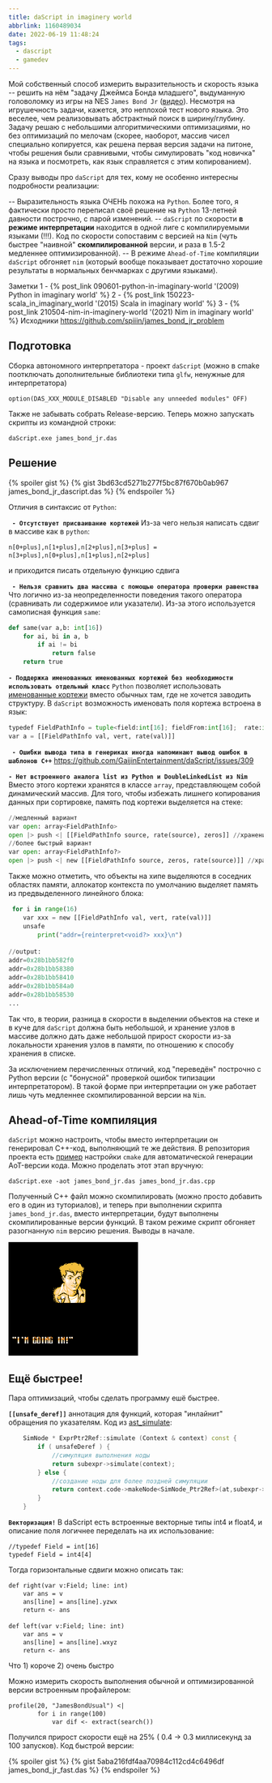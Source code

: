 ```yaml
---
title: daScript in imaginery world
abbrlink: 1160489034
date: 2022-06-19 11:48:24
tags:
  - dascript
  - gamedev
---
```


Мой собственный способ измерить выразительность и скорость языка -- решить на нём "задачу Джеймса Бонда младшего", выдуманную головоломку из игры на NES `James Bond Jr` ([видео](https://youtu.be/Kzu_cGHFqM8?t=1290)). Несмотря на игрушечность задачи, кажется, это неплохой тест нового языка. Это веселее, чем реализовывать абстрактный поиск в ширину/глубину. Задачу решаю с небольшими алгоритмическими оптимизациями, но без оптимизаций по мелочам (скорее, наоборот, массив чисел специально копируется, как решена первая версия задачи на питоне, чтобы решения были сравнивыми, чтобы симулировать "код новичка" на языка и посмотреть, как язык справляется с этим копированием).

Сразу выводы про `daScript` для тех, кому не особенно интересны подробности реализации:

-- Выразительность языка ОЧЕНЬ похожа на `Python`. Более того, я фактически просто переписал своё решение на `Python` 13-летней давности построчно, с парой изменений.
-- `daScript` по скорости **в режиме интерпретации** находится в одной лиге с компилируемыми языками (!!!). Код по скорости сопоставим с версией на `Nim` (чуть быстрее "наивной" **скомпилированной** версии, и раза в 1.5-2 медленнее оптимизированной).
-- В режиме `Ahead-of-Time` компиляции `daScript` обгоняет `nim` (который вообще показывает достаточно хорошие результаты в нормальных бенчмарках с другими языками).

<!-- more -->
Заметки
1 - {% post_link 090601-python-in-imaginary-world '(2009) Python in imaginary world' %} 
2 - {% post_link 150223-scala_in_imaginary_world '(2015) Scala in imaginary world' %}
3 - {% post_link 210504-nim-in-imaginery-world '(2021) Nim in imaginary world' %} 
Исходники
https://github.com/spiiin/james_bond_jr_problem

## Подготовка

Сборка автономного интерпретатора - проект `daScript` (можно в cmake поотключать дополнительные библиотеки типа `glfw`, ненужные для интерпретатора)
```
option(DAS_XXX_MODULE_DISABLED "Disable any unneeded modules" OFF)
```
Также не забывать собрать Release-версию. Теперь можно запускать скрипты из командной строки:
```
daScript.exe james_bond_jr.das
```

## Решение

{% spoiler gist %}
{% gist 3bd63cd5271b277f5bc87f670b0ab967 james_bond_jr_dascript.das %}
{% endspoiler %}

Отличия в синтаксис от `Python`:

**` - Отсутствует присваивание кортежей`**
Из-за чего нельзя написать сдвиг в массиве как в `python`:
```
n[0+plus],n[1+plus],n[2+plus],n[3+plus] = n[3+plus],n[0+plus],n[1+plus],n[2+plus]
```
и приходится писать отдельную функцию сдвига

**` - Нельзя сравнить два массива с помощью оператора проверки равенства`**
Что логично из-за неопределенности поведения такого оператора (сравнивать ли содержимое или указатели). Из-за этого используется самописная функция `same`:
```python
def same(var a,b: int[16])
    for ai, bi in a, b
        if ai != bi
            return false
    return true
```

**`- Поддержка именованных именованных кортежей без необходимости использовать отдельный класс`**
`Python` позволяет использовать [именованные кортежи](https://docs.python.org/3.6/library/collections.html?highlight=namedtuple#collections.namedtuple) вместо обычных там, где не хочется заводить структуру. В `daScript` возможность именовать поля кортежа встроена в язык:
```python
typedef FieldPathInfo = tuple<field:int[16]; fieldFrom:int[16];  rate:int>
var a = [[FieldPathInfo val, vert, rate(val)]]
```

**` - Ошибки вывода типа в генериках иногда напоминают вывод ошибок в шаблонов C++`**
https://github.com/GaijinEntertainment/daScript/issues/309

**`- Нет встроенного аналога list из Python и DoubleLinkedList из Nim`**
Вместо этого кортежи хранятся в классе `array`, представляющем собой динамический массив. Для того, чтобы избежать лишнего копирования данных при сортировке, память под кортежи выделяется на стеке:
```python
//медленный вариант
var open: array<FieldPathInfo>
open |> push <| [[FieldPathInfo source, rate(source), zeros]] //хранение в массиве объектов
//более быстрый вариант
var open: array<FieldPathInfo?>
open |> push <| new [[FieldPathInfo source, zeros, rate(source)]] //хранение в массиве ссылок на объекта на хипе
```

Также можно отметить, что объекты на хипе выделяются в соседних областях памяти, аллокатор контекста по умолчанию выделяет память из предвыделенного линейного блока:
```python
 for i in range(16)
    var xxx = new [[FieldPathInfo val, vert, rate(val)]]
    unsafe
        print("addr={reinterpret<void?> xxx}\n")

//output:
addr=0x28b1bb582f0
addr=0x28b1bb58380
addr=0x28b1bb58410
addr=0x28b1bb584a0
addr=0x28b1bb58530
...
```

Так что, в теории, разница в скорости в выделении объектов на стеке и в куче для `daScript` должна быть небольшой, и хранение узлов в массиве должно дать даже небольшой прирост скорости из-за локальности хранения узлов в памяти, по отношению к способу хранения в списке.

За исключением перечисленных отличий, код "переведён" построчно с Python версии (с "бонусной" проверкой ошибок типизации интерпретатором). В такой форме при интерпретации он уже работает лишь чуть медленнее скомпилированной версии на `Nim`.

## Ahead-of-Time компиляция

`daScript` можно настроить, чтобы вместо интерпретации он генерировал C++-код, выполняющий те же действия. В репозитория проекта есть [пример](https://github.com/GaijinEntertainment/daScript/blob/master/examples/tutorial/CMakeLists.txt#L36) настройки `cmake` для автоматической генерации AoT-версии кода.
Можно проделать этот этап вручную:
```
daScript.exe -aot james_bond_jr.das james_bond_jr.das.cpp
```

Полученный C++ файл можно скомпилировать (можно просто добавить его в один из туториалов), и теперь при выполнении скрипта `james_bond_jr.das`, вместо интерпретации, будут выполнены скомпилированные версии функций. В таком режиме скрипт обгоняет разогнанную `nim` версию решения. Выводы в начале.

![jbjr](220619-dascript-in-imaginery-world/jbjr.gif)

## Ещё быстрее!

Пара оптимизаций, чтобы сделать программу ешё быстрее.

**`[[unsafe_deref]]`**
аннотация для функций, которая "инлайнит" обращения по указателям.
Код из [ast_simulate](https://github.com/GaijinEntertainment/daScript/blob/a0fcdfdbf134d3dfb8055c9218c6e57ff4ae925b/src/ast/ast_simulate.cpp#L1023):
```cpp
    SimNode * ExprPtr2Ref::simulate (Context & context) const {
        if ( unsafeDeref ) {
            //симуляция выполнения ноды
            return subexpr->simulate(context);
        } else {
            //создание ноды для более поздней симуляции
            return context.code->makeNode<SimNode_Ptr2Ref>(at,subexpr->simulate(context));
        }
    }
```

**`Векторизация!`**
В daScript есть встроенные векторные типы int4 и float4, и описание поля логичнее переделать на их использование:
```
//typedef Field = int[16]
typedef Field = int4[4]
```
Тогда горизонтальные сдвиги можно описать так:
```
def right(var v:Field; line: int)
    var ans = v
    ans[line] = ans[line].yzwx
    return <- ans

def left(var v:Field; line: int)
    var ans = v
    ans[line] = ans[line].wxyz
    return <- ans
```

Что 1) короче 2) очень быстро

Можно измерить скорость выполнения обычной и оптимизированной версии встроенным профайлером:
```
profile(20, "JamesBondUsual") <|
        for i in range(100)
            var dif <- extract(search())
```

Получился прирост скорости ещё на 25% ( 0.4 -> 0.3 миллисекунд за 100 запусков).
Код быстрой версии:

{% spoiler gist %}
{% gist 5aba216fdf4aa70984c112cd4c6496df james_bond_jr_fast.das %}
{% endspoiler %}
